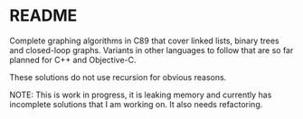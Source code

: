 # README #

Complete graphing algorithms in C89 that cover linked lists, binary trees and closed-loop graphs. Variants in other languages to follow that are so far planned for C++ and Objective-C.

These solutions do not use recursion for obvious reasons.

NOTE: This is work in progress, it is leaking memory and currently has incomplete solutions that I am working on. It also needs refactoring.
